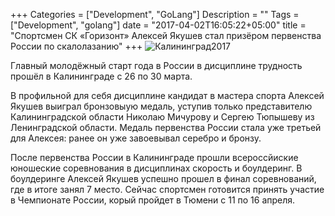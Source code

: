 +++
Categories = ["Development", "GoLang"]
Description = ""
Tags = ["Development", "golang"]
date = "2017-04-02T16:05:22+05:00"
title = "Спортсмен СК «Горизонт» Алексей Якушев стал призёром первенства России по скалолазанию"
+++
![Калининград2017](/images/kalin2017.jpg)

Главный молодёжный старт года в России в дисциплине трудность прошёл в Калининграде с 26 по 30 марта.
<!--more-->

В профильной для себя дисциплине кандидат в мастера спорта Алексей Якушев выиграл бронзовыую медаль, уступив только представителю Калининградской области Николаю Мичурову и Сергею Тюпышеву из Ленинградской области.
Медаль первенства России стала уже третьей для Алексея: ранее он уже завоевывал серебро и бронзу.

После первенства России в Калининграде прошли всероссйиские юношеские соревнования в дисциплинах скорость и боулдеринг. В боулдеринге Алексей Якушев успешно прошел в финал соревнований, где в итоге занял 7 место.
Сейчас спортсмен готовится принять участие в Чемпионате России, корый пройдет в Тюмени с 11 по 16 апреля.
